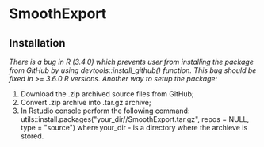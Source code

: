 # SmoothExport
## Installation
 *There is a bug in R (3.4.0) which prevents user from installing the package from GitHub by using devtools::install_github() function.
 This bug should be fixed in >= 3.6.0 R versions. Another way to setup the package:*
 
1. Download the .zip archived source files from GitHub;  
2. Convert .zip archive into .tar.gz archive;
3. In Rstudio console perform the following command:
   utils::install.packages("your_dir//SmoothExport.tar.gz", repos = NULL, type = "source")
   where your_dir - is a directory where the archieve is stored.
   
